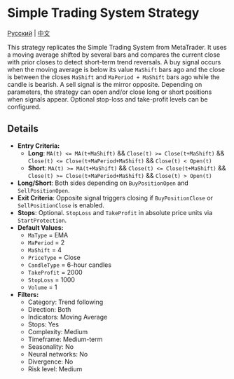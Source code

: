 # Simple Trading System Strategy
[Русский](README_ru.md) | [中文](README_cn.md)

This strategy replicates the Simple Trading System from MetaTrader. It uses a moving average shifted by several bars and compares the current close with prior closes to detect short-term trend reversals. A buy signal occurs when the moving average is below its value `MaShift` bars ago and the close is between the closes `MaShift` and `MaPeriod + MaShift` bars ago while the candle is bearish. A sell signal is the mirror opposite. Depending on parameters, the strategy can open and/or close long or short positions when signals appear. Optional stop-loss and take-profit levels can be configured.

## Details

- **Entry Criteria:**
  - **Long**: `MA(t) <= MA(t+MaShift)` && `Close(t) >= Close(t+MaShift)` && `Close(t) <= Close(t+MaPeriod+MaShift)` && `Close(t) < Open(t)`
  - **Short**: `MA(t) >= MA(t+MaShift)` && `Close(t) <= Close(t+MaShift)` && `Close(t) >= Close(t+MaPeriod+MaShift)` && `Close(t) > Open(t)`
- **Long/Short**: Both sides depending on `BuyPositionOpen` and `SellPositionOpen`.
- **Exit Criteria**: Opposite signal triggers closing if `BuyPositionClose` or `SellPositionClose` is enabled.
- **Stops**: Optional. `StopLoss` and `TakeProfit` in absolute price units via `StartProtection`.
- **Default Values:**
  - `MaType` = EMA
  - `MaPeriod` = 2
  - `MaShift` = 4
  - `PriceType` = Close
  - `CandleType` = 6-hour candles
  - `TakeProfit` = 2000
  - `StopLoss` = 1000
  - `Volume` = 1
- **Filters:**
  - Category: Trend following
  - Direction: Both
  - Indicators: Moving Average
  - Stops: Yes
  - Complexity: Medium
  - Timeframe: Medium-term
  - Seasonality: No
  - Neural networks: No
  - Divergence: No
  - Risk level: Medium
